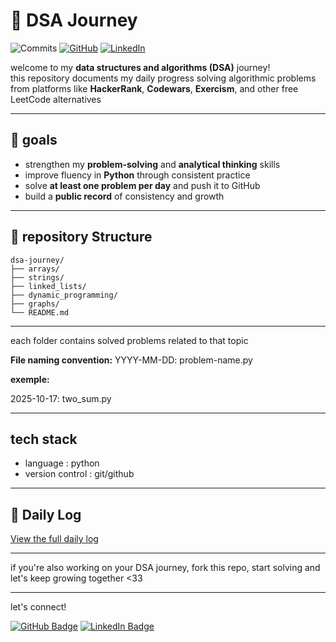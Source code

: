 # 🧩 DSA Journey

![Commits](https://img.shields.io/github/commit-activity/m/Youcef3939/dsa-journey?style=flat-square&logo=github)
[![GitHub](https://img.shields.io/badge/GitHub-Youcef3939-black?logo=github)](https://github.com/Youcef3939)
[![LinkedIn](https://img.shields.io/badge/LinkedIn-Youcef%20Chalbi-blue?logo=linkedin)](https://linkedin.com/in/youcefchalbi)

welcome to my **data structures and algorithms (DSA)** journey!  
this repository documents my daily progress solving algorithmic problems from platforms like **HackerRank**, **Codewars**, **Exercism**, and other free LeetCode alternatives

---

## 🚀 goals
- strengthen my **problem-solving** and **analytical thinking** skills
- improve fluency in **Python** through consistent practice
- solve **at least one problem per day** and push it to GitHub  
- build a **public record** of consistency and growth 

---

## 📂 repository Structure
```
dsa-journey/
├── arrays/
├── strings/
├── linked_lists/
├── dynamic_programming/
├── graphs/
└── README.md
```

---

each folder contains solved problems related to that topic  

**File naming convention:** YYYY-MM-DD: problem-name.py

**exemple:**

2025-10-17: two_sum.py

---

## tech stack

 - language        : python
 - version control : git/github

---
## 📘 Daily Log
[View the full daily log](DAILY_LOG.md)

---

if you're also working on your DSA journey, fork this repo, start solving and let's keep growing together <33

---
let's connect!

[![GitHub Badge](https://img.shields.io/badge/-Youcef3939-black?style=flat&logo=github)](https://github.com/Youcef3939)
[![LinkedIn Badge](https://img.shields.io/badge/-Youcef%20Chalbi-blue?style=flat&logo=linkedin)](https://linkedin.com/in/youcefchalbi)
